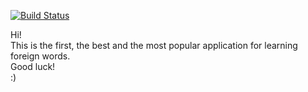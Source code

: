 [![Build Status](https://travis-ci.org/superedriver/flashcards.svg?branch=seventh-task)](https://travis-ci.org/superedriver/flashcards)

Hi!
<br>
This is the first, the best and the most popular application for learning foreign words.
<br>
Good luck!
<br>
:)
